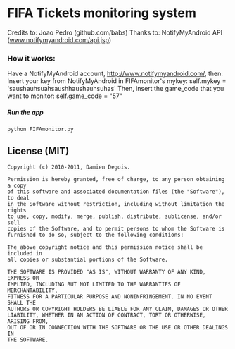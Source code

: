 FIFA Tickets monitoring system
======

Credits to: Joao Pedro (github.com/babs)
Thanks to: NotifyMyAndroid API (www.notifymyandroid.com/api.jsp)

### How it works:
Have a NotifyMyAndroid account, http://www.notifymyandroid.com/, then:
Insert your key from NotifyMyAndroid in FIFAmonitor's mykey:
    self.mykey = 'saushauhsuahsaushhaushauhsuhas'
Then, insert the game_code that you want to monitor:
    self.game_code  = "57"

##### Run the app
    python FIFAmonitor.py

License (MIT)
-------------

    Copyright (c) 2010-2011, Damien Degois.

    Permission is hereby granted, free of charge, to any person obtaining a copy
    of this software and associated documentation files (the "Software"), to deal
    in the Software without restriction, including without limitation the rights
    to use, copy, modify, merge, publish, distribute, sublicense, and/or sell
    copies of the Software, and to permit persons to whom the Software is
    furnished to do so, subject to the following conditions:

    The above copyright notice and this permission notice shall be included in
    all copies or substantial portions of the Software.

    THE SOFTWARE IS PROVIDED "AS IS", WITHOUT WARRANTY OF ANY KIND, EXPRESS OR
    IMPLIED, INCLUDING BUT NOT LIMITED TO THE WARRANTIES OF MERCHANTABILITY,
    FITNESS FOR A PARTICULAR PURPOSE AND NONINFRINGEMENT. IN NO EVENT SHALL THE
    AUTHORS OR COPYRIGHT HOLDERS BE LIABLE FOR ANY CLAIM, DAMAGES OR OTHER
    LIABILITY, WHETHER IN AN ACTION OF CONTRACT, TORT OR OTHERWISE, ARISING FROM,
    OUT OF OR IN CONNECTION WITH THE SOFTWARE OR THE USE OR OTHER DEALINGS IN
    THE SOFTWARE.
